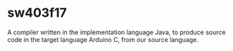 # sw403f17
A compiler written in the implementation language Java, to produce source code in the target language Arduino C, from our source language.

